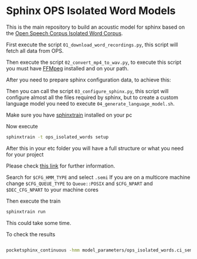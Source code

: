 # Sphinx OPS Isolated Word Models

This is the main repository to build an acoustic model for sphinx based on the 
[Open Speech Corpus Isolated Word Corpus](http://openspeechcorpus.contraslash.com/isolated-words/list/).

First execute the script `01_download_word_recordings.py`, this script will fetch all data from OPS.

Then execute the script `02_convert_mp4_to_wav.py`, to execute this script you must have [FFMpeg](https://www.ffmpeg.org/)
installed and on your path.

After you need to prepare sphinx configuration data, to achieve this:
 
Then you can call the script `03_configure_sphinx.py`, this script will configure almost all the files required by sphinx,
but to create a custom language model you need to execute `04_generate_language_model.sh`.

Make sure you have [sphinxtrain](https://github.com/cmusphinx/sphinxtrain) installed on your pc

Now execute

```bash
sphinxtrain -t ops_isolated_words setup
```

After this in your etc folder you will have a full structure or what you need for your project

Please check [this link](https://cmusphinx.github.io/wiki/tutorialam/#setting-up-the-training-scripts) for further 
information.

Search for `$CFG_HMM_TYPE` and select `.semi`
If you are on a multicore machine change `$CFG_QUEUE_TYPE` to `Queue::POSIX` and `$CFG_NPART` and `$DEC_CFG_NPART` to your machine cores

Then execute the train

```bash
sphinxtrain run
```

This could take some time.

To check the results

```bash

pocketsphinx_continuous -hmm model_parameters/ops_isolated_words.ci_semi/ -lm etc/ops_isolated_words.lm.DMP -dict etc/ops_isolated_words.dic -inmic yes   
```
